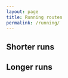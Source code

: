 ```yaml
---
layout: page
title: Running routes
permalink: /running/
---
```


## Shorter runs

<div class="strava-embed-placeholder" data-embed-type="route" data-embed-id="3355600712816995580" data-style="hybrid" data-terrain="2d" data-map-hash="13.73/42.44891/-76.47439" data-from-embed="true"></div><script src="https://strava-embeds.com/embed.js"></script>

<div class="strava-embed-placeholder" data-embed-type="route" data-embed-id="3355601680330391804" data-style="hybrid" data-terrain="2d" data-map-hash="12.66/42.4381/-76.47216" data-from-embed="true"></div><script src="https://strava-embeds.com/embed.js"></script>

<div class="strava-embed-placeholder" data-embed-type="route" data-embed-id="3355605703082760444" data-style="hybrid" data-terrain="2d" data-map-hash="12.46/42.45515/-76.48641" data-from-embed="true"></div><script src="https://strava-embeds.com/embed.js"></script>

## Longer runs

<div class="strava-embed-placeholder" data-embed-type="route" data-embed-id="3354546110843198410" data-style="hybrid" data-terrain="2d" data-map-hash="12.26/42.4525/-76.50061" data-from-embed="true"></div><script src="https://strava-embeds.com/embed.js"></script>

<div class="strava-embed-placeholder" data-embed-type="route" data-embed-id="3355603298170809596" data-style="hybrid" data-terrain="2d" data-map-hash="11.7/42.4638/-76.4671" data-from-embed="true"></div><script src="https://strava-embeds.com/embed.js"></script>


